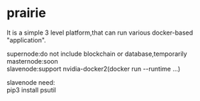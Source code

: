 # prairie
It is a simple 3 level platform,that can run various docker-based "application".

supernode:do not include blockchain or database,temporarily<br> 
masternode:soon<br> 
slavenode:support nvidia-docker2(docker run --runtime ...)<br> 

slavenode need:<br> 
  pip3 install psutil
  

